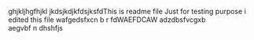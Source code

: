 ghjkljhgfhjkl
jkdsjkdjkfdsjksfdThis is readme file Just for testing purpose 
i edited this file
wafgedsfxcn b 
r fdWAEFDCAW
adzdbsfvcgxb  
aegvbf n
dhshfjs
